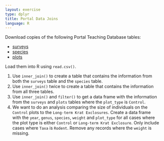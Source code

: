 ```yaml
---
layout: exercise
type: dplyr
title: Portal Data Joins
language: R
---
```


Download copies of the following Portal Teaching Database tables:

* [surveys](https://ndownloader.figshare.com/files/2292172)
* [species](https://ndownloader.figshare.com/files/3299483)
* [plots](https://ndownloader.figshare.com/files/3299474)

Load them into R using `read.csv()`.

1. Use `inner_join()` to create a table that contains the information from both
   the `surveys` table and the `species` table.
2. Use `inner_join()` twice to create a table that contains the information from
   all three tables.
3. Use `inner_join()` and `filter()` to get a data frame with the information
   from the `surveys` and `plots` tables where the `plot_type` is `Control`.
4. We want to do an analysis comparing the size of individuals on the `Control`
   plots to the `Long-term Krat Exclosures`. Create a data frame with the
   `year`, `genus`, `species`, `weight` and `plot_type` for all cases where the
   plot type is either `Control` or `Long-term Krat Exclosure`. Only include
   cases where `Taxa` is `Rodent`. Remove any records where the `weight` is
   missing.